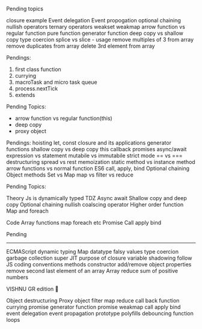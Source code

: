 Pending topics 

closure example
Event delegation
Event propogation
optional chaining
nullish operators
ternary operators
weakset
weakmap
arrow function vs regular function
pure function
generator function
deep copy vs shallow copy
type coercion
splice vs slice - usage
remove multiples of 3 from array
remove duplicates from array
delete 3rd element from array


Pendings:

1. first class function
2. currying
3. macroTask and micro task queue
4. process.nextTick
5. extends


Pending Topics:
 - arrow function vs regular function(this)
 - deep copy
 - proxy object


 Pendings:
hoisting
let, const
closure and its applications
generator functions
shallow copy vs deep copy
this
callback
promises
async/await
expression vs statement
mutabile vs immutabile
strict mode
== vs ===
destructuring
spread vs rest
memoization
static method vs instance method
arrow functions vs normal function
ES6
call, apply, bind
Optional chaining
Object methods
Set vs Map
map vs filter vs reduce



Pending Topics:

Theory
Js is dynamically typed
TDZ
Async await
Shallow copy and deep copy
Optional chaining
nullish coalscing operator
Higher order function
Map and foreach

Code
Array functions map foreach etc
Promise
Call apply bind



Pending 
_______________
ECMAScript
dynamic typing
Map datatype
falsy values 
type coercion
garbage collection 
super
JIT
purpose of closure 
variable shadowing
follow JS coding conventions
methods
constructor
add/remove object properties
remove second last element of an array
Array reduce sum of positive numbers

VISHNU GR edition 🛐




Object destructuring
Proxy object
filter
map
reduce
call back function
currying
promise
generator function
promise
weakmap
call
apply
bind
event delegation
event propagation
prototype
polyfills
debouncing
function
loops